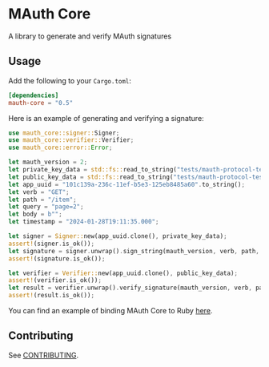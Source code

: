 # MAuth Core

A library to generate and verify MAuth signatures

## Usage

Add the following to your `Cargo.toml`:

```toml
[dependencies]
mauth-core = "0.5"
```

Here is an example of generating and verifying a signature:

```rust
use mauth_core::signer::Signer;
use mauth_core::verifier::Verifier;
use mauth_core::error::Error;

let mauth_version = 2;
let private_key_data = std::fs::read_to_string("tests/mauth-protocol-test-suite/signing-params/rsa-key").unwrap();
let public_key_data = std::fs::read_to_string("tests/mauth-protocol-test-suite/signing-params/rsa-key-pub").unwrap();
let app_uuid = "101c139a-236c-11ef-b5e3-125eb8485a60".to_string();
let verb = "GET";
let path = "/item";
let query = "page=2";
let body = b"";
let timestamp = "2024-01-28T19:11:35.000";

let signer = Signer::new(app_uuid.clone(), private_key_data);
assert!(signer.is_ok());
let signature = signer.unwrap().sign_string(mauth_version, verb, path, query, body, timestamp);
assert!(signature.is_ok());

let verifier = Verifier::new(app_uuid.clone(), public_key_data);
assert!(verifier.is_ok());
let result = verifier.unwrap().verify_signature(mauth_version, verb, path, query, body, timestamp, signature.unwrap());
assert!(result.is_ok());
```

You can find an example of binding MAuth Core to Ruby [here](./doc/binding_to_ruby.md).

## Contributing
See [CONTRIBUTING](CONTRIBUTING.md).
